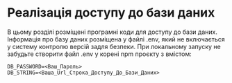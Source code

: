 # Реалізація доступу до бази даних

В цьому розділі розміщені програмні коди для доступу до бази даних.
Інформація про базу даних розміщена у файлі .env, який не включається у систему контролю версій задля безпеки.
При локальному запуску не забудьте створити файл .env у корені npm проєкту з вмістом:
```
DB_PASSWORD=<Ваш_Пароль>
DB_STRING=<Ваша_Url_Строка_Доступу_До_Бази_Даних>   
```
